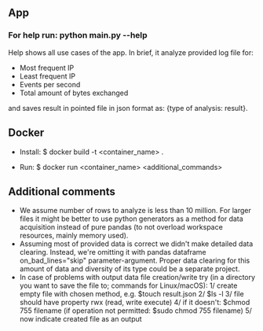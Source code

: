 ## App

### For help run: python main.py --help

Help shows all use cases of the app. In brief, it analyze provided log file for:
- Most frequent IP
- Least frequent IP
- Events per second
- Total amount of bytes exchanged

and saves result in pointed file in json format as: {type of analysis: result}.

## Docker
- Install: $ docker build -t <container_name> .

- Run: $ docker run <container_name> <additional_commands>

## Additional comments
- We assume number of rows to analyze is less than 10 million. For larger files it might be better to use python generators as a method for data acquisition instead of pure pandas (to not overload workspace resources, mainly memory used).
- Assuming most of provided data is correct we didn't make detailed data clearing. Instead, we're omitting it with pandas dataframe on_bad_lines="skip" parameter-argument. Proper data clearing for this amount of data and diversity of its type could be a separate project.
- In case of problems with output data file creation/write try (in a directory you want to save the file to; commands for Linux/macOS): 1/ create empty file with chosen method, e.g. $touch result.json 2/ $ls -l 3/ file should have property rwx (read, write execute) 4/ if it doesn't: $chmod 755 filename (if operation not permitted: $sudo chmod 755 filename) 5/ now indicate created file as an output

